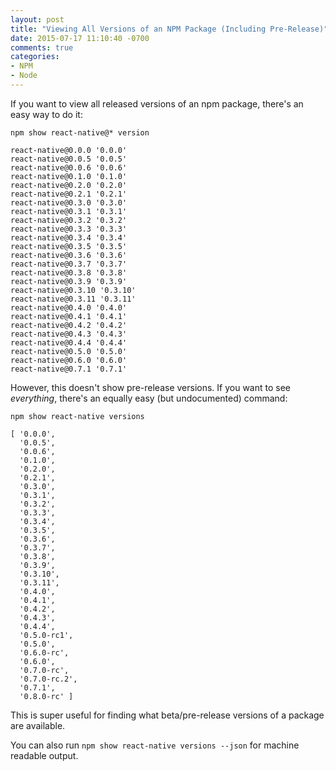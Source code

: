 ```yaml
---
layout: post
title: "Viewing All Versions of an NPM Package (Including Pre-Release)"
date: 2015-07-17 11:10:40 -0700
comments: true
categories:
- NPM
- Node
---
```


If you want to view all released versions of an npm package, there's an easy way to do it:

`npm show react-native@* version`

```
react-native@0.0.0 '0.0.0'
react-native@0.0.5 '0.0.5'
react-native@0.0.6 '0.0.6'
react-native@0.1.0 '0.1.0'
react-native@0.2.0 '0.2.0'
react-native@0.2.1 '0.2.1'
react-native@0.3.0 '0.3.0'
react-native@0.3.1 '0.3.1'
react-native@0.3.2 '0.3.2'
react-native@0.3.3 '0.3.3'
react-native@0.3.4 '0.3.4'
react-native@0.3.5 '0.3.5'
react-native@0.3.6 '0.3.6'
react-native@0.3.7 '0.3.7'
react-native@0.3.8 '0.3.8'
react-native@0.3.9 '0.3.9'
react-native@0.3.10 '0.3.10'
react-native@0.3.11 '0.3.11'
react-native@0.4.0 '0.4.0'
react-native@0.4.1 '0.4.1'
react-native@0.4.2 '0.4.2'
react-native@0.4.3 '0.4.3'
react-native@0.4.4 '0.4.4'
react-native@0.5.0 '0.5.0'
react-native@0.6.0 '0.6.0'
react-native@0.7.1 '0.7.1'
```

However, this doesn't show pre-release versions. If you want to see *everything*, there's an equally easy (but undocumented) command:

`npm show react-native versions`

```
[ '0.0.0',
  '0.0.5',
  '0.0.6',
  '0.1.0',
  '0.2.0',
  '0.2.1',
  '0.3.0',
  '0.3.1',
  '0.3.2',
  '0.3.3',
  '0.3.4',
  '0.3.5',
  '0.3.6',
  '0.3.7',
  '0.3.8',
  '0.3.9',
  '0.3.10',
  '0.3.11',
  '0.4.0',
  '0.4.1',
  '0.4.2',
  '0.4.3',
  '0.4.4',
  '0.5.0-rc1',
  '0.5.0',
  '0.6.0-rc',
  '0.6.0',
  '0.7.0-rc',
  '0.7.0-rc.2',
  '0.7.1',
  '0.8.0-rc' ]
```

This is super useful for finding what beta/pre-release versions of a package are available.

You can also run `npm show react-native versions --json` for machine readable output.
